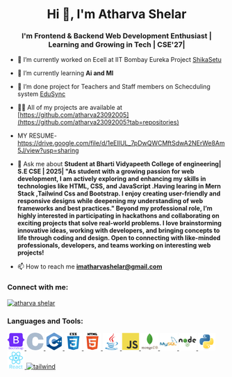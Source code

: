 <h1 align="center">Hi 👋, I'm Atharva Shelar</h1>
<h3 align="center">I'm Frontend & Backend Web Development Enthusiast | Learning and Growing in Tech | CSE'27|</h3>

- 🔭 I’m currently worked on Ecell at IIT Bombay Eureka Project [ShikaSetu](https://github.com/atharva23092005/ShikshaSetu-sever.git)

- 🌱 I’m currently learning **Ai and Ml**

- 👯 I’m done project for Teachers and Staff members on Schecduling system [EduSync](https://atharva23092005.github.io/EduSync/)

- 👨‍💻 All of my projects are available at [https://github.com/atharva23092005](https://github.com/atharva23092005?tab=repositories)
- MY RESUME-https://drive.google.com/file/d/1eEIlUL_7pDwQWCMftSdwA2NErWe8Am5J/view?usp=sharing

- 💬 Ask me about **Student at Bharti Vidyapeeth College of engineering| S.E CSE | 2025| "As student with a growing passion for web development, I am actively exploring and enhancing my skills in technologies like  HTML, CSS, and JavaScript .Having learing in Mern Stack ,Tailwind Css and Bootstrap. I enjoy creating user-friendly and responsive designs while deepening my understanding of web frameworks and best practices." Beyond my professional role, I’m highly interested in participating in hackathons and collaborating on exciting projects that solve real-world problems. I love brainstorming innovative ideas, working with developers, and bringing concepts to life through coding and design. Open to connecting with like-minded professionals, developers, and teams working on interesting web projects!**

- 📫 How to reach me **imatharvashelar@gmail.com**

<h3 align="left">Connect with me:</h3>
<p align="left">
<a href="https://www.linkedin.com/in/atharva-shelar-0142a328a?utm_source=share&utm_campaign=share_via&utm_content=profile&utm_medium=android_app" target="blank"><img align="center" src="https://raw.githubusercontent.com/rahuldkjain/github-profile-readme-generator/master/src/images/icons/Social/linked-in-alt.svg" alt="atharva shelar" height="30" width="40" /></a>
</p>

<h3 align="left">Languages and Tools:</h3>
<p align="left"> <a href="https://getbootstrap.com" target="_blank" rel="noreferrer"> <img src="https://raw.githubusercontent.com/devicons/devicon/master/icons/bootstrap/bootstrap-plain-wordmark.svg" alt="bootstrap" width="40" height="40"/> </a> <a href="https://www.cprogramming.com/" target="_blank" rel="noreferrer"> <img src="https://raw.githubusercontent.com/devicons/devicon/master/icons/c/c-original.svg" alt="c" width="40" height="40"/> </a> <a href="https://www.w3schools.com/cpp/" target="_blank" rel="noreferrer"> <img src="https://raw.githubusercontent.com/devicons/devicon/master/icons/cplusplus/cplusplus-original.svg" alt="cplusplus" width="40" height="40"/> </a> <a href="https://www.w3schools.com/css/" target="_blank" rel="noreferrer"> <img src="https://raw.githubusercontent.com/devicons/devicon/master/icons/css3/css3-original-wordmark.svg" alt="css3" width="40" height="40"/> </a> <a href="https://www.w3.org/html/" target="_blank" rel="noreferrer"> <img src="https://raw.githubusercontent.com/devicons/devicon/master/icons/html5/html5-original-wordmark.svg" alt="html5" width="40" height="40"/> </a> <a href="https://www.java.com" target="_blank" rel="noreferrer"> <img src="https://raw.githubusercontent.com/devicons/devicon/master/icons/java/java-original.svg" alt="java" width="40" height="40"/> </a> <a href="https://developer.mozilla.org/en-US/docs/Web/JavaScript" target="_blank" rel="noreferrer"> <img src="https://raw.githubusercontent.com/devicons/devicon/master/icons/javascript/javascript-original.svg" alt="javascript" width="40" height="40"/> </a> <a href="https://www.mongodb.com/" target="_blank" rel="noreferrer"> <img src="https://raw.githubusercontent.com/devicons/devicon/master/icons/mongodb/mongodb-original-wordmark.svg" alt="mongodb" width="40" height="40"/> </a> <a href="https://www.mysql.com/" target="_blank" rel="noreferrer"> <img src="https://raw.githubusercontent.com/devicons/devicon/master/icons/mysql/mysql-original-wordmark.svg" alt="mysql" width="40" height="40"/> </a> <a href="https://nodejs.org" target="_blank" rel="noreferrer"> <img src="https://raw.githubusercontent.com/devicons/devicon/master/icons/nodejs/nodejs-original-wordmark.svg" alt="nodejs" width="40" height="40"/> </a> <a href="https://www.python.org" target="_blank" rel="noreferrer"> <img src="https://raw.githubusercontent.com/devicons/devicon/master/icons/python/python-original.svg" alt="python" width="40" height="40"/> </a> <a href="https://reactjs.org/" target="_blank" rel="noreferrer"> <img src="https://raw.githubusercontent.com/devicons/devicon/master/icons/react/react-original-wordmark.svg" alt="react" width="40" height="40"/> </a> <a href="https://tailwindcss.com/" target="_blank" rel="noreferrer"> <img src="https://www.vectorlogo.zone/logos/tailwindcss/tailwindcss-icon.svg" alt="tailwind" width="40" height="40"/> </a> </p>

